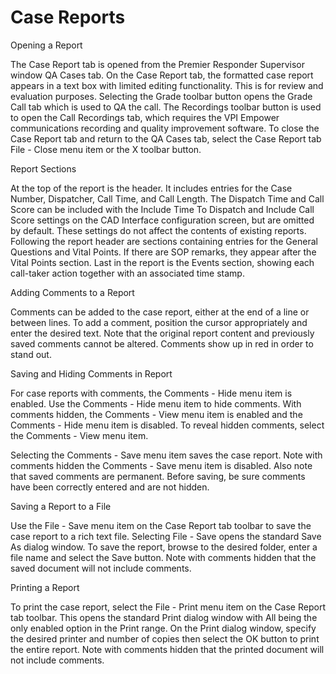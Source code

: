 # Case Reports

Opening a Report

The Case Report tab is opened from the Premier Responder Supervisor window QA Cases tab.  On the Case Report tab, the formatted case report appears in a text box with limited editing functionality.  This is for review and evaluation purposes.  Selecting the Grade toolbar button opens the Grade Call tab which is used to QA the call.  The Recordings toolbar button is used to open the Call Recordings tab, which requires the VPI Empower communications recording and quality improvement software.  To close the Case Report tab and return to the QA Cases tab, select the Case Report tab File - Close menu item or the X toolbar button.

Report Sections

At the top of the report is the header.  It includes entries for the Case Number, Dispatcher, Call Time, and Call Length.  The Dispatch Time and Call Score can be included with the Include Time To Dispatch and Include Call Score settings on the CAD Interface configuration screen, but are omitted by default.  These settings do not affect the contents of existing reports.  Following the report header are sections containing entries for the General Questions and Vital Points.  If there are SOP remarks, they appear after the Vital Points section.  Last in the report is the Events section, showing each call-taker action together with an associated time stamp.

Adding Comments to a Report

Comments can be added to the case report, either at the end of a line or between lines.  To add a comment, position the cursor appropriately and enter the desired text.  Note that the original report content and previously saved comments cannot be altered.  Comments show up in red in order to stand out.

Saving and Hiding Comments in Report

For case reports with comments, the Comments - Hide menu item is enabled.  Use the Comments - Hide menu item to hide comments.  With comments hidden, the Comments - View menu item is enabled and the Comments - Hide menu item is disabled.  To reveal hidden comments, select the Comments - View menu item.

Selecting the Comments - Save menu item saves the case report.  Note with comments hidden the Comments - Save menu item is disabled.  Also note that saved comments are permanent.  Before saving, be sure comments have been correctly entered and are not hidden.

Saving a Report to a File

Use the File - Save menu item on the Case Report tab toolbar to save the case report to a rich text file.  Selecting File - Save opens the standard Save As dialog window.  To save the report, browse to the desired folder, enter a file name and select the Save button.  Note with comments hidden that the saved document will not include comments.

Printing a Report

To print the case report, select the File - Print menu item on the Case Report tab toolbar.  This opens the standard Print dialog window with All being the only enabled option in the Print range.  On the Print dialog window, specify the desired printer and number of copies then select the OK button to print the entire report. Note with comments hidden that the printed document will not include comments.
